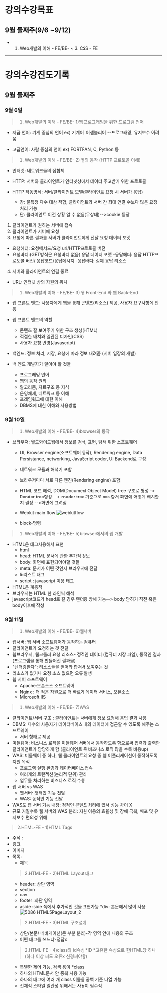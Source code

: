 # 강의수강목표

## 9월 둘째주(9/6 ~9/12) 
* 1. Web개발의 이해 - FE/BE- ~ 3. CSS - FE

-------------------------------------------------------------------
# 강의수강진도기록
## 9월 둘째주
### 9월 6일
> 1. Web개발의 이해 - FE/BE- 1)웹 프로그래밍을 위한 프로그램 언어

* 저급 언어: 기계 중심의 언어 ex) 기계어, 어셈블리어
--프로그래밍, 유지보수 어려움

* 고급언어: 사람 중심의 언어 ex) FORTRAN, C, Python 등

> 1. Web개발의 이해 - FE/BE- 2) 웹의 동작 (HTTP 프로토콜 이해)

* 인터넷: 네트워크들의 집합체

* HTTP: 서버와 클라이언트가 인터넷상에서 데이터 주고받기 위한 프로토콜
* HTTP 작동방식: 서버/클라이언트 모델(클라이언트 요청 시 서버가 응답)
  * 장: 불특정 다수 대상 적합, 클라이언트와 서버 간 최대 연결 수보다 많은 요청 처리 가능
  * 단: 클라이언트 이전 상황 알 수 없음(무상태)-->cookie 등장
 1) 클라이언트가 원하는 서버에 접속
 2) 클라이언트가 서버에 요청
 3) 요청에 따른 결과를 서버가 클라이언트에게 전달
요청 데이터 포맷
  * 요청헤더: 요청메서드/요청 uri/HTTP프로토콜 버전
  * 요청바디:(GET방식은 요청바디 없음)
응답 데이터 포맷
-응답헤더: 응답 HTTP프로토콜 버전/ 응답코드/응답메시지 
-응답바디: 실제 응답 리소스
 4) 서버와 클라이언트의 연결 종료
* URL: 인터넷 상의 자원의 위치

> 1. Web개발의 이해 - FE/BE- 3) 웹 Front-End 와 웹 Back-End

* 웹 프론트 엔드: 사용자에게 웹을 통해 콘텐츠(리소스) 제공, 사용자 요구사항에 반응
* 웹 프론트 엔드의 역할
  * 콘텐츠 잘 보여주기 위한 구조 생성(HTML)
  * 적절한 배치와 일관된 디자인(CSS)
  * 사용자 요청 반영(Javascript)

* 백엔드: 정보 처리, 저장, 요청에 따라 정보 내려줌 (서버 입장의 개발)
* 백 엔드 개발자가 알아야 할 것들
  * 프로그래밍 언어
  * 웹의 동작 원리
  * 알고리즘, 자료구조 등 지식
  * 운영체제, 네트워크 등 이해
  * 프레임워크에 대한 이해
  * DBMS에 대한 이해와 사용방법

### 9월 10일
> 1. Web개발의 이해 - FE/BE- 4)browser의 동작

* 브라우저: 월드와이드웹에서 정보를 검색, 표현, 탐색 위한 소프트웨어
  * UI, Browser engine(소프트웨어 동작), Rendering engine, Data Persistance, networking, JavaScript coder, UI Backend로 구성
  * 네트워크 모듈과 해석기 포함
  * 브라우저마다 서로 다른 엔진(Rendering engine) 포함
   * HTML 코드 해석, DOM(Document Object Model) tree 구조로 형성 -> Render tree형성 --> rneder tree 기준으로 css 합쳐 화면에 어떻게 배치할지 결정 -->화면에 그려짐
   * Webkit main flow
   ![webkitflow](https://user-images.githubusercontent.com/86174004/132713030-e433f15f-5d08-4f1e-9acb-35ad77069035.png)

  * block-명령
> 1. Web개발의 이해 - FE/BE- 5)browser에서의 웹 개발
* HTML은 태그사용해서 표현
   * html
   * head: HTML 문서에 관한 추가적 정보
   * body: 화면에 표현되어야할 것들
   * meta: 문서가 어떤 것인지 브라우저에 전달
   * li:리스트 태그
   * script : javascript 이용 태그
 * HTML은 계층적
 * 브라우저는 HTML 한 라인씩 해석
 * javascript코드가 head로 갈 경우 렌더링 방해 가능--> body 닫히기 직전 혹은 body이후에 작성

### 9월 11일
> 1. Web개발의 이해 - FE/BE- 6)웹서버
* 웹서버: 웹 서버 소프트웨어가 동작하는 컴퓨터
* 클라이언트가 요청하는 것 전달
* 웹브라우저, 웹크롤러 요청 리소스- 정적인 데이터 (컴퓨터 저장 파일), 동적인 결과(프로그램을 통해 만들어진 결과물)
* "렌더링한다": 리소스들을 얻어와 합쳐서 보여주는 것
* 리소스가 없거나 요청 소스 없으면 오류 발생
* 웹 서버 소프트웨어
   * Apache:오픈소스 소프트웨어
   * Nginx : 더 적은 자원으로 더 빠르게 데이터 서비스, 오픈소스
   * Microsoft IIS
   
> 1. Web개발의 이해 - FE/BE- 7)WAS
* 클라이언트/서버 구조 : 클라이언트는 서버에게 정보 요청해 응답 결과 사용
* DBMS: 다수의 사용자가 데이터베이스 내의 데이터에 접근할 수 있도록 해주는 소프트웨어
  * 서버 형태로 제공
* 미들웨어: 비스니스 로직을 미들웨어 서버에서 동작하도록 함으로써 입력과 출력만 클라이언트가 담당하게 함 (클라이언트 쪽 비즈니스 로직 많을 수록 비용up)
* WAS: 미들웨어 중 하나, 웹 클라이언트의 요청 중 웹 어플리케이션이 동작하도록 지원 목적
  * 프로그램 실행 환경과 데이터베이스 접속
  * 여러개의 트랜젝션(논리적 단위) 관리
  * 업무를 처리하는 비즈니스 로직 수행
* 웹 서버 vs WAS 
  * 웹서버: 정적인 기능 전달
  * WAS: 동적인 기능 전달
* WAS도 웹 서버 기능 내장: 정적인 콘텐츠 처리에 있서 성능 차이 X
* 규모 커질수록 웹 서버와 WAS 분리: 자원 이용의 효율성 및 장애 극복, 배포 및 유지보수 편의성 위해

>2.HTML-FE - 1)HTML Tags
* 주석 : <!--...-->
* 링크
* 이미지
* 목록:<ul>
* 제목

>2.HTML-FE - 2)HTML Layout 태그
 * header: 상단 영역
 * section
 * nav
 * footer :하단 영역
 * aside :side 쪽에서 추가적인 것들 표현가능
 *div: 본문에서 많이 사용
![5086 HTML5PageLayout_2](https://user-images.githubusercontent.com/86174004/132933875-700e47d9-1db6-47cc-8ca6-8245779a5280.jpg)

 >2.HTML-FE - 3)HTML 구조설계
 * 상단/본문/ 네비게이션(큰 부분 분리)-각 영역 안에 내용의 구조
 * 어떤 태그를 쓰느냐-정답x
 
>2.HTML-FE - 4)class와 id속성
 *ID
   *고유한 속성으로 한HTML당 하나 (하나 이상 써도 오류x 신경써야함)
   * 특별한 제어 가능, 검색 용이
 *class
   * 하나의 HTML문서 안 중복 사용 가능
   * 하나의 태그에 여러 개 class 이름을 공백 기준 나열 가능
   * 전체적 스타일 일관성 위해서는 사용이 필수적
